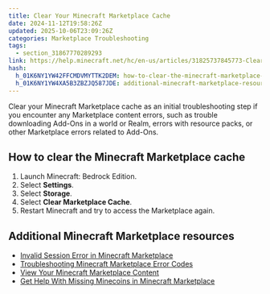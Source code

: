 ```yaml
---
title: Clear Your Minecraft Marketplace Cache
date: 2024-11-12T19:58:26Z
updated: 2025-10-06T23:09:26Z
categories: Marketplace Troubleshooting
tags:
  - section_31867770289293
link: https://help.minecraft.net/hc/en-us/articles/31825737845773-Clear-Your-Minecraft-Marketplace-Cache
hash:
  h_01K6NY1YW42FFCMDVMYTTK2DEM: how-to-clear-the-minecraft-marketplace-cache
  h_01K6NY1YW4XA5B3ZBZJQ587JDE: additional-minecraft-marketplace-resources
---
```


Clear your Minecraft Marketplace cache as an initial troubleshooting step if you encounter any Marketplace content errors, such as trouble downloading Add-Ons in a world or Realm, errors with resource packs, or other Marketplace errors related to Add-Ons.

## How to clear the Minecraft Marketplace cache

1.  Launch Minecraft: Bedrock Edition.
2.  Select **Settings**.
3.  Select **Storage**.
4.  Select **Clear Marketplace Cache**.
5.  Restart Minecraft and try to access the Marketplace again.

## Additional Minecraft Marketplace resources

- [Invalid Session Error in Minecraft Marketplace](./Invalid-Session-Error-in-Minecraft-Marketplace.md)
- [Troubleshooting Minecraft Marketplace Error Codes](./Troubleshooting-Minecraft-Marketplace-Error-Codes.md)
- [View Your Minecraft Marketplace Content](./View-Your-Minecraft-Marketplace-Content.md)
- [Get Help With Missing Minecoins in Minecraft Marketplace](./Get-Help-With-Missing-Minecoins-in-Minecraft-Marketplace.md)
